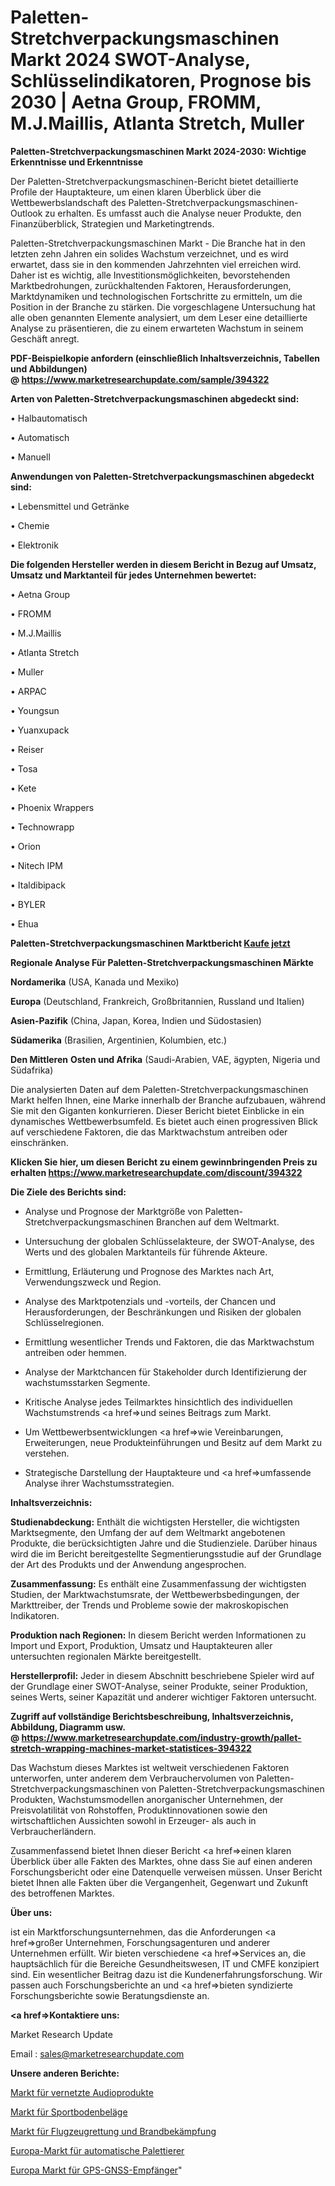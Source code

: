 # Paletten-Stretchverpackungsmaschinen Markt 2024 SWOT-Analyse, Schlüsselindikatoren, Prognose bis 2030 | Aetna Group, FROMM, M.J.Maillis, Atlanta Stretch, Muller

<strong>Paletten-Stretchverpackungsmaschinen Markt 2024-2030: Wichtige Erkenntnisse und Erkenntnisse</strong>

Der Paletten-Stretchverpackungsmaschinen-Bericht bietet detaillierte Profile der Hauptakteure, um einen klaren Überblick über die Wettbewerbslandschaft des Paletten-Stretchverpackungsmaschinen-Outlook zu erhalten. Es umfasst auch die Analyse neuer Produkte, den Finanzüberblick, Strategien und Marketingtrends.

Paletten-Stretchverpackungsmaschinen Markt - Die Branche hat in den letzten zehn Jahren ein solides Wachstum verzeichnet, und es wird erwartet, dass sie in den kommenden Jahrzehnten viel erreichen wird. Daher ist es wichtig, alle Investitionsmöglichkeiten, bevorstehenden Marktbedrohungen, zurückhaltenden Faktoren, Herausforderungen, Marktdynamiken und technologischen Fortschritte zu ermitteln, um die Position in der Branche zu stärken. Die vorgeschlagene Untersuchung hat alle oben genannten Elemente analysiert, um dem Leser eine detaillierte Analyse zu präsentieren, die zu einem erwarteten Wachstum in seinem Geschäft anregt.

<strong><b>PDF-Beispielkopie anfordern (einschließlich Inhaltsverzeichnis, Tabellen und Abbildungen) @ </b></strong><strong><a href=https://www.marketresearchupdate.com/sample/394322><strong>https://www.marketresearchupdate.com/sample/394322</u></a></strong></strong>

<strong>Arten von Paletten-Stretchverpackungsmaschinen abgedeckt sind:</strong>

• Halbautomatisch

• Automatisch

• Manuell

<strong>Anwendungen von Paletten-Stretchverpackungsmaschinen abgedeckt sind:</strong>

• Lebensmittel und Getränke

• Chemie

• Elektronik

<strong>Die folgenden Hersteller werden in diesem Bericht in Bezug auf Umsatz, Umsatz und Marktanteil für jedes Unternehmen bewertet:</strong>

• Aetna Group

• FROMM

• M.J.Maillis

• Atlanta Stretch

• Muller

• ARPAC

• Youngsun

• Yuanxupack

• Reiser

• Tosa

• Kete

• Phoenix Wrappers

• Technowrapp

• Orion

• Nitech IPM

• Italdibipack

• BYLER

• Ehua

<strong>Paletten-Stretchverpackungsmaschinen Marktbericht <a href=https://www.marketresearchupdate.com/buynow/394322>Kaufe jetzt</a></strong>

<strong>Regionale Analyse Für Paletten-Stretchverpackungsmaschinen Märkte</strong>

<strong>Nordamerika</strong> (USA, Kanada und Mexiko)

<strong>Europa</strong> (Deutschland, Frankreich, Großbritannien, Russland und Italien)

<strong>Asien-Pazifik</strong> (China, Japan, Korea, Indien und Südostasien)

<strong>Südamerika</strong> (Brasilien, Argentinien, Kolumbien, etc.)

<strong>Den Mittleren</strong> <strong>Osten und Afrika</strong> (Saudi-Arabien, VAE, ägypten, Nigeria und Südafrika)

Die analysierten Daten auf dem Paletten-Stretchverpackungsmaschinen Markt helfen Ihnen, eine Marke innerhalb der Branche aufzubauen, während Sie mit den Giganten konkurrieren. Dieser Bericht bietet Einblicke in ein dynamisches Wettbewerbsumfeld. Es bietet auch einen progressiven Blick auf verschiedene Faktoren, die das Marktwachstum antreiben oder einschränken.

<strong>Klicken Sie hier, um diesen Bericht zu einem gewinnbringenden Preis zu erhalten
</strong><strong><a href=https://www.marketresearchupdate.com/discount/394322>https://www.marketresearchupdate.com/discount/394322</b></u></strong></a>

<strong>Die Ziele des Berichts sind:</strong>

- Analyse und Prognose der Marktgröße von Paletten-Stretchverpackungsmaschinen Branchen auf dem Weltmarkt.

- Untersuchung der globalen Schlüsselakteure, der SWOT-Analyse, des Werts und des globalen Marktanteils für führende Akteure.

- Ermittlung, Erläuterung und Prognose des Marktes nach Art, Verwendungszweck und Region.

- Analyse des Marktpotenzials und -vorteils, der Chancen und Herausforderungen, der Beschränkungen und Risiken der globalen Schlüsselregionen.

- Ermittlung wesentlicher Trends und Faktoren, die das Marktwachstum antreiben oder hemmen.

- Analyse der Marktchancen für Stakeholder durch Identifizierung der wachstumsstarken Segmente.

- Kritische Analyse jedes Teilmarktes hinsichtlich des individuellen Wachstumstrends <a href=>und</a> seines Beitrags zum Markt.

- Um Wettbewerbsentwicklungen <a href=>wie</a> Vereinbarungen, Erweiterungen, neue Produkteinführungen und Besitz auf dem Markt zu verstehen.

- Strategische Darstellung der Hauptakteure und <a href=>umfas</a>sende Analyse ihrer Wachstumsstrategien.

<strong>Inhaltsverzeichnis:</strong>

<strong>Studienabdeckung:</strong> Enthält die wichtigsten Hersteller, die wichtigsten Marktsegmente, den Umfang der auf dem Weltmarkt angebotenen Produkte, die berücksichtigten Jahre und die Studienziele. Darüber hinaus wird die im Bericht bereitgestellte Segmentierungsstudie auf der Grundlage der Art des Produkts und der Anwendung angesprochen.

<strong>Zusammenfassung:</strong> Es enthält eine Zusammenfassung der wichtigsten Studien, der Marktwachstumsrate, der Wettbewerbsbedingungen, der Markttreiber, der Trends und Probleme sowie der makroskopischen Indikatoren.

<strong>Produktion nach Regionen:</strong> In diesem Bericht werden Informationen zu Import und Export, Produktion, Umsatz und Hauptakteuren aller untersuchten regionalen Märkte bereitgestellt.

<strong>Herstellerprofil:</strong> Jeder in diesem Abschnitt beschriebene Spieler wird auf der Grundlage einer SWOT-Analyse, seiner Produkte, seiner Produktion, seines Werts, seiner Kapazität und anderer wichtiger Faktoren untersucht.

<strong><b>Zugriff auf vollständige Berichtsbeschreibung, Inhaltsverzeichnis, Abbildung, Diagramm usw. @ </b></strong><strong><a href=https://www.marketresearchupdate.com/industry-growth/pallet-stretch-wrapping-machines-market-statistices-394322>https://www.marketresearchupdate.com/industry-growth/pallet-stretch-wrapping-machines-market-statistices-394322</a></strong>

Das Wachstum dieses Marktes ist weltweit verschiedenen Faktoren unterworfen, unter anderem dem Verbrauchervolumen von Paletten-Stretchverpackungsmaschinen von Paletten-Stretchverpackungsmaschinen Produkten, Wachstumsmodellen anorganischer Unternehmen, der Preisvolatilität von Rohstoffen, Produktinnovationen sowie den wirtschaftlichen Aussichten sowohl in Erzeuger- als auch in Verbraucherländern.

Zusammenfassend bietet Ihnen dieser Bericht <a href=>einen</a> klaren Überblick über alle Fakten des Marktes, ohne dass Sie auf einen anderen Forschungsbericht oder eine Datenquelle verweisen müssen. Unser Bericht bietet Ihnen alle Fakten über die Vergangenheit, Gegenwart und Zukunft des betroffenen Marktes.

<strong>Über uns:</strong>

 ist ein Marktforschungsunternehmen, das die Anforderungen <a href=>großer</a> Unternehmen, Forschungsagenturen und anderer Unternehmen erfüllt. Wir bieten verschiedene <a href=>Services</a> an, die hauptsächlich für die Bereiche Gesundheitswesen, IT und CMFE konzipiert sind. Ein wesentlicher Beitrag dazu ist die Kundenerfahrungsforschung. Wir passen auch Forschungsberichte an und <a href=>bieten</a> syndizierte Forschungsberichte sowie Beratungsdienste an.

<strong><a href=>Kontaktiere uns:</a></strong>

Market Research Update

Email : sales@marketresearchupdate.com

<strong>Unsere anderen Berichte:</strong>

<a href=https://www.linkedin.com/pulse/networked-audio-product-market-2023>Markt für vernetzte Audioprodukte</a>

<a href=https://www.linkedin.com/pulse/sports-flooring-market-2023-remarking>Markt für Sportbodenbeläge</a>

<a href=https://www.linkedin.com/pulse/aircraft-rescue-firefighting-market-analysis>Markt für Flugzeugrettung und Brandbekämpfung</a>

<a href=https://www.linkedin.com/pulse/europe-automatic-palletizers-market-trends>Europa-Markt für automatische Palettierer</a>

<a href=https://www.linkedin.com/pulse/europe-gps-gnss-receivers-market-2023-global>Europa Markt für GPS-GNSS-Empfänger</a>"
